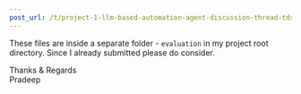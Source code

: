 ```yaml
---
post_url: /t/project-1-llm-based-automation-agent-discussion-thread-tds-jan-2025/164277/316
---
```

These files are inside a separate folder - `evaluation` in my project root directory. Since I already submitted please do consider.

Thanks & Regards  
Pradeep